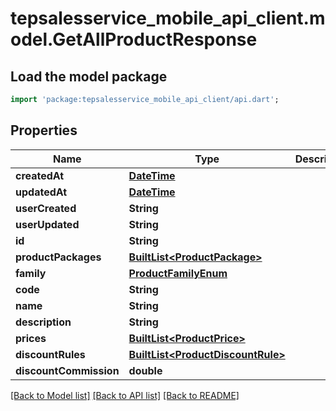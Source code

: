 # tepsalesservice_mobile_api_client.model.GetAllProductResponse

## Load the model package
```dart
import 'package:tepsalesservice_mobile_api_client/api.dart';
```

## Properties
Name | Type | Description | Notes
------------ | ------------- | ------------- | -------------
**createdAt** | [**DateTime**](DateTime.md) |  | [optional] 
**updatedAt** | [**DateTime**](DateTime.md) |  | [optional] 
**userCreated** | **String** |  | [optional] 
**userUpdated** | **String** |  | [optional] 
**id** | **String** |  | [optional] 
**productPackages** | [**BuiltList&lt;ProductPackage&gt;**](ProductPackage.md) |  | [optional] 
**family** | [**ProductFamilyEnum**](ProductFamilyEnum.md) |  | [optional] 
**code** | **String** |  | [optional] 
**name** | **String** |  | [optional] 
**description** | **String** |  | [optional] 
**prices** | [**BuiltList&lt;ProductPrice&gt;**](ProductPrice.md) |  | [optional] 
**discountRules** | [**BuiltList&lt;ProductDiscountRule&gt;**](ProductDiscountRule.md) |  | [optional] 
**discountCommission** | **double** |  | [optional] 

[[Back to Model list]](../README.md#documentation-for-models) [[Back to API list]](../README.md#documentation-for-api-endpoints) [[Back to README]](../README.md)


